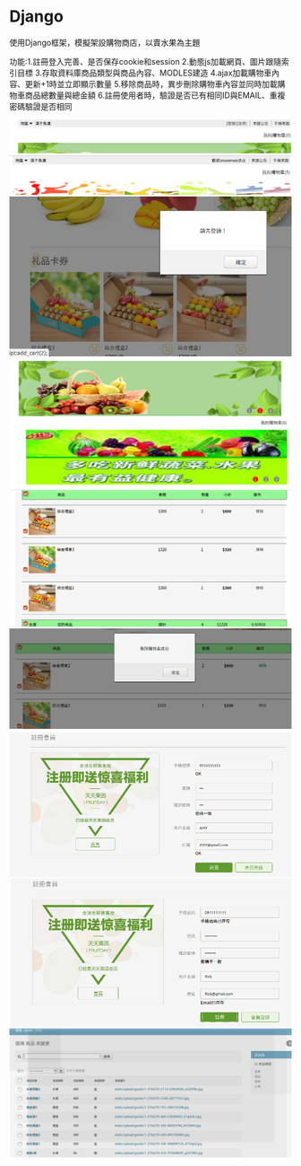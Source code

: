 # Django

使用Django框架，模擬架設購物商店，以賣水果為主題

功能:1.註冊登入完善、是否保存cookie和session
     2.動態js加載網頁、圖片跟隨索引目標
     3.存取資料庫商品類型與商品內容、MODLES建造
     4.ajax加載購物車內容、更新+1時並立即顯示數量
     5.移除商品時，異步刪除購物車內容並同時加載購物車商品總數量與總金額
     6.註冊使用者時，驗證是否已有相同ID與EMAIL、重複密碼驗證是否相同
     
<img src='https://github.com/huihuiman/Django/blob/master/Django%E5%9C%96%E7%89%87/d1.jpg'>
<img src='https://github.com/huihuiman/Django/blob/master/Django%E5%9C%96%E7%89%87/d2.jpg'>
<img src='https://github.com/huihuiman/Django/blob/master/Django%E5%9C%96%E7%89%87/d3.jpg'>
<img src='https://github.com/huihuiman/Django/blob/master/Django%E5%9C%96%E7%89%87/d4.jpg'>
<img src='https://github.com/huihuiman/Django/blob/master/Django%E5%9C%96%E7%89%87/d5.jpg'>
<img src='https://github.com/huihuiman/Django/blob/master/Django%E5%9C%96%E7%89%87/d6.jpg'>
<img src='https://github.com/huihuiman/Django/blob/master/Django%E5%9C%96%E7%89%87/d7.jpg'>
<img src='https://github.com/huihuiman/Django/blob/master/Django%E5%9C%96%E7%89%87/d8.jpg'>
<img src='https://github.com/huihuiman/Django/blob/master/Django%E5%9C%96%E7%89%87/d9.jpg'>
<img src='https://github.com/huihuiman/Django/blob/master/Django%E5%9C%96%E7%89%87/d10.jpg'>
